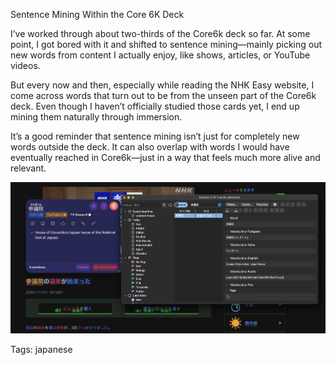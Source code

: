 Sentence Mining Within the Core 6K Deck

I’ve worked through about two-thirds of the Core6k deck so far. At some point, I got bored with it and shifted to sentence mining—mainly picking out new words from content I actually enjoy, like shows, articles, or YouTube videos.

But every now and then, especially while reading the NHK Easy website, I come across words that turn out to be from the unseen part of the Core6k deck. Even though I haven’t officially studied those cards yet, I end up mining them naturally through immersion.

It’s a good reminder that sentence mining isn’t just for completely new words outside the deck. It can also overlap with words I would have eventually reached in Core6k—just in a way that feels much more alive and relevant.

![sentence_mine](./img/ws_sentence_mine_nhk_wide_dk.png)

Tags: japanese
